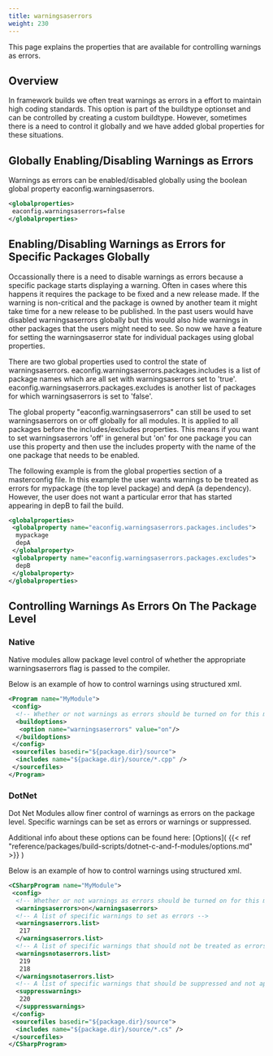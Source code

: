 ```yaml
---
title: warningsaserrors
weight: 230
---
```


This page explains the properties that are available for controlling warnings as errors.

<a name="overview"></a>
## Overview ##

In framework builds we often treat warnings as errors in a effort to maintain high coding standards.
This option is part of the buildtype optionset and can be controlled by creating a custom buildtype.
However, sometimes there is a need to control it globally and we have added global properties for these situations.

<a name="global"></a>
## Globally Enabling/Disabling Warnings as Errors ##

Warnings as errors can be enabled/disabled globally using the boolean global property eaconfig.warningsaserrors.


```xml
<globalproperties>
 eaconfig.warningsaserrors=false
</globalproperties>
```
<a name="package-global"></a>
## Enabling/Disabling Warnings as Errors for Specific Packages Globally ##

Occassionally there is a need to disable warnings as errors because a specific package starts displaying a warning.
Often in cases where this happens it requires the package to be fixed and a new release made.
If the warning is non-critical and the package is owned by another team it might take time for a new release to be published.
In the past users would have disabled warningsaserrors globally but this would also hide warnings in other packages that the users might need to see.
So now we have a feature for setting the warningsaserror state for individual packages using global properties.

There are two global properties used to control the state of warningsaserrors.
eaconfig.warningsaserrors.packages.includes is a list of package names which are all set with warningsaserrors set to &#39;true&#39;.
eaconfig.warningsaserrors.packages.excludes is another list of packages for which warningsaserrors is set to &#39;false&#39;.

The global property &quot;eaconfig.warningsaserrors&quot; can still be used to set warningsaserrors on or off globally for all modules.
It is applied to all packages before the includes/excludes properties.
This means if you want to set warningsaserrors &#39;off&#39; in general but &#39;on&#39; for one package you can use this property and then use
the includes property with the name of the one package that needs to be enabled.

The following example is from the global properties section of a masterconfig file.
In this example the user wants warnings to be treated as errors for mypackage (the top level package) and depA (a dependency).
However, the user does not want a particular error that has started appearing in depB to fail the build.


```xml
<globalproperties>
 <globalproperty name="eaconfig.warningsaserrors.packages.includes">
  mypackage
  depA
 </globalproperty>
 <globalproperty name="eaconfig.warningsaserrors.packages.excludes">
  depB
 </globalproperty>
</globalproperties>
```
<a name="package-local"></a>
## Controlling Warnings As Errors On The Package Level ##

### Native ###

Native modules allow package level control of whether the appropriate warningsaserrors flag is passed to the compiler.

Below is an example of how to control warnings using structured xml.


```xml
<Program name="MyModule">
 <config>
  <!-- Whether or not warnings as errors should be turned on for this module -->
  <buildoptions>
   <option name="warningsaserrors" value="on"/>
  </buildoptions>
 </config>
 <sourcefiles basedir="${package.dir}/source">
  <includes name="${package.dir}/source/*.cpp" />
 </sourcefiles>
</Program>
```
### DotNet ###

Dot Net Modules allow finer control of warnings as errors on the package level.
Specific warnings can be set as errors or warnings or suppressed.

Additional info about these options can be found here: [Options]( {{< ref "reference/packages/build-scripts/dotnet-c-and-f-modules/options.md" >}} ) 

Below is an example of how to control warnings using structured xml.


```xml
<CSharpProgram name="MyModule">
 <config>
  <!-- Whether or not warnings as errors should be turned on for this module -->
  <warningsaserrors>on</warningsaserrors>
  <!-- A list of specific warnings to set as errors -->
  <warningsaserrors.list>
   217
  </warningsaserrors.list>
  <!-- A list of specific warnings that should not be treated as errors -->
  <warningsnotaserrors.list>
   219
   218
  </warningsnotaserrors.list>
  <!-- A list of specific warnings that should be suppressed and not appear at all -->
  <suppresswarnings>
   220
  </suppresswarnings>
 </config>
 <sourcefiles basedir="${package.dir}/source">
  <includes name="${package.dir}/source/*.cs" />
 </sourcefiles>
</CSharpProgram>
```
